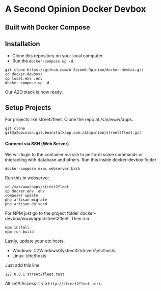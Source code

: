 # A Second Opinion Docker Devbox
## Built with Docker Compose

## Installation

- Clone this repository on your local computer
- Run the `docker-compose up -d`.

```shell
git clone https://github.com/A-Second-Opinion/docker-devbox.git
cd docker-devbox/
cp local.env .env
docker-compose up -d
```

Our A2O stack is now ready.




## Setup Projects

For projects like street2fleet.
Clone the repo at /var/www/apps.
```shell
git clone git@a2opinion.git.beanstalkapp.com:/a2opinion/street2fleet.git
```

#### Connect via SSH (Web Server)

We will login to the container via ssh to perform some commands or interacting with database and others.
Run this inside docker-devbox folder
```shell
docker-compose exec webserver bash
```

Run this in webserver.
```shell
cd /var/www/apps/street2fleet
cp docker.env .env
composer update
php artisan migrate
php artisan db:seed
```

For NPM just go to the project folder docker-devbox/www/apps/street2fleet.
Then run.
```shell
npm install
npm run build
```

Lastly, update your etc hosts.
- Windows: C:\Windows\System32\drivers\etc\hosts
- Linux: /etc/hosts

Just add this line
```shell
127.0.0.1 street2fleet.test
```


All set!! Access it via `http://street2fleet.test`.

